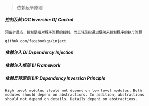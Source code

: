 > 依赖反转原则


##### 控制反转 IOC Inversion Of Control 

    预留扩展点，控制是指对程序流程的控制，而反转是指通过框架来控制程序的执行流程
    
    github.com/facebookgo/inject

##### 依赖注入 DI Dependency Injection

##### 依赖注入框架 DI Framework

##### 依赖反转原则 DIP Dependency Inversion Principle

    High-level modules should not depend on low-level modules, Both modules should depend on abstractions. In addition, abstractions should not depend on details. Details depend on abstractions.